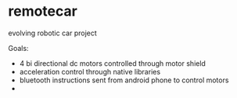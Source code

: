 # remotecar
evolving robotic car project

Goals:

- 4 bi directional dc motors controlled through motor shield
- acceleration control through native libraries
- bluetooth instructions sent from android phone to control motors
- 

